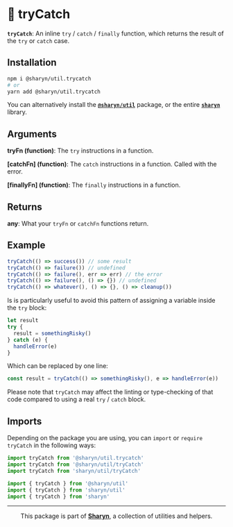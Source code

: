 # 🌹 tryCatch

**`tryCatch`**: An inline `try` / `catch` / `finally` function, which returns the result of the `try` or `catch` case.

## Installation

```sh
npm i @sharyn/util.trycatch
# or
yarn add @sharyn/util.trycatch
```

You can alternatively install the [**`@sharyn/util`**](https://github.com/sharynjs/sharyn/blob/master/packages/util/README.md#readme) package, or the entire [**`sharyn`**](https://github.com/sharynjs/sharyn) library.

## Arguments

**tryFn (function)**: The `try` instructions in a function.

**\[catchFn\] (function)**: The `catch` instructions in a function. Called with the error.

**\[finallyFn\] (function)**: The `finally` instructions in a function.

## Returns

**any**: What your `tryFn` or `catchFn` functions return.

## Example

```js
tryCatch(() => success()) // some result
tryCatch(() => failure()) // undefined
tryCatch(() => failure(), err => err) // the error
tryCatch(() => failure(), () => {}) // undefined
tryCatch(() => whatever(), () => {}, () => cleanup())
```

Is is particularly useful to avoid this pattern of assigning a variable inside the `try` block:

```js
let result
try {
  result = somethingRisky()
} catch (e) {
  handleError(e)
}
```

Which can be replaced by one line:

```js
const result = tryCatch(() => somethingRisky(), e => handleError(e))
```

Please note that `tryCatch` may affect the linting or type-checking of that code compared to using a real `try` / `catch` block.

## Imports

Depending on the package you are using, you can `import` or `require` `tryCatch` in the following ways:

```js
import tryCatch from '@sharyn/util.trycatch'
import tryCatch from '@sharyn/util/tryCatch'
import tryCatch from 'sharyn/util/tryCatch'

import { tryCatch } from '@sharyn/util'
import { tryCatch } from 'sharyn/util'
import { tryCatch } from 'sharyn'
```

<hr />

<p align="center">
  This package is part of <a href="https://github.com/sharynjs/sharyn"><b>Sharyn</b></a>, a collection of utilities and helpers.
</p>
